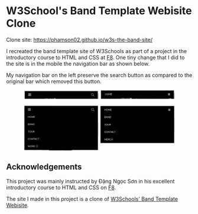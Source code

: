 # W3School's Band Template Webisite Clone

Clone site: https://phamson02.github.io/w3s-the-band-site/

I recreated the band template site of W3Schools as part of a project in the introductory course to HTML and CSS at [F8](https://fullstack.edu.vn). One tiny change that I did to the site is in the mobile the navigation bar as shown below.

My navigation bar on the left preserve the search button as compared to the original bar which removed this button.

<p align="middle" float="left">
  <img src="/demo/my-nav-bar.png" width="40%" />
  <img src="/demo/w3s-nav-bar.png" width="40%" /> 
</p>
<p align="middle" float="left">
  <img src="/demo/my-expanded-nav-bar.png" width="40%" />
  <img align="top"src="/demo/w3s-expanded-nav-bar.png" width="40%" /> 
</p>

## Acknowledgements

This project was mainly instructed by Đặng Ngọc Sơn in his excellent introductory course to HTML and CSS on [F8](https://fullstack.edu.vn).

The site I made in this project is a clone of [W3Schools' Band Template Webisite](https://www.w3schools.com/graphics/band_template.htm).
